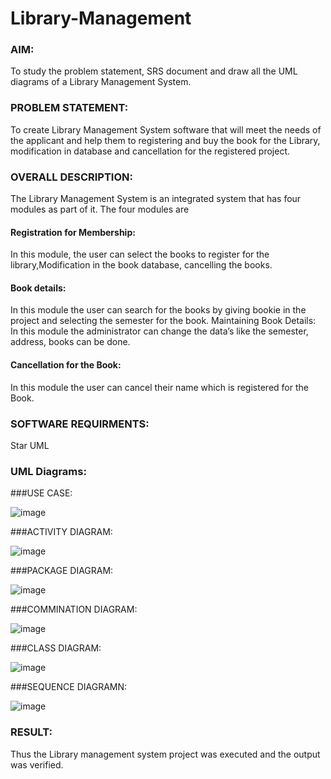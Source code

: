 # Library-Management
### AIM:
To study the problem statement, SRS document and draw all the UML diagrams of a Library Management System.
### PROBLEM STATEMENT:
To create Library Management System software that will meet the needs of the applicant
and help them to registering and buy the book for the Library, modification in database and
cancellation for the registered project.
### OVERALL DESCRIPTION:
The Library Management System is an integrated system that has four modules as part of
it. The four modules are
#### Registration for Membership:
In this module, the user can select the books to register for the library,Modification in the book
database, cancelling the books.
#### Book details:
In this module the user can search for the books by giving bookie in the project and selecting
the semester for the book.
Maintaining Book Details:
In this module the administrator can change the data’s like the semester, address, books can be
done.
#### Cancellation for the Book:
In this module the user can cancel their name which is registered for the Book.
### SOFTWARE REQUIRMENTS:
Star UML
### UML Diagrams:
###USE CASE:

![image](https://github.com/Richard01072002/Library-Management/assets/141472248/139da22f-4a23-4c97-b7ee-095d614d477b)


###ACTIVITY DIAGRAM: 

![image](https://github.com/Richard01072002/Library-Management/assets/141472248/4211f34a-b981-4173-9589-b16171d2a899)

###PACKAGE DIAGRAM:

![image](https://github.com/Richard01072002/Library-Management/assets/141472248/78d620d8-28ec-4af8-a43e-d2462ba2311b)


###COMMINATION DIAGRAM:

![image](https://github.com/Richard01072002/Library-Management/assets/141472248/01748349-bcb3-49c1-bb3b-2e4df93fb1c7)


###CLASS DIAGRAM:

![image](https://github.com/Richard01072002/Library-Management/assets/141472248/5cc92aa1-c6c1-4614-9d7a-0367f8344f6b)


###SEQUENCE DIAGRAMN:

![image](https://github.com/Richard01072002/Library-Management/assets/141472248/177d94ad-f26c-4d77-933e-c0399679dea7)


### RESULT:
Thus the Library management system project was executed and the output was verified.
